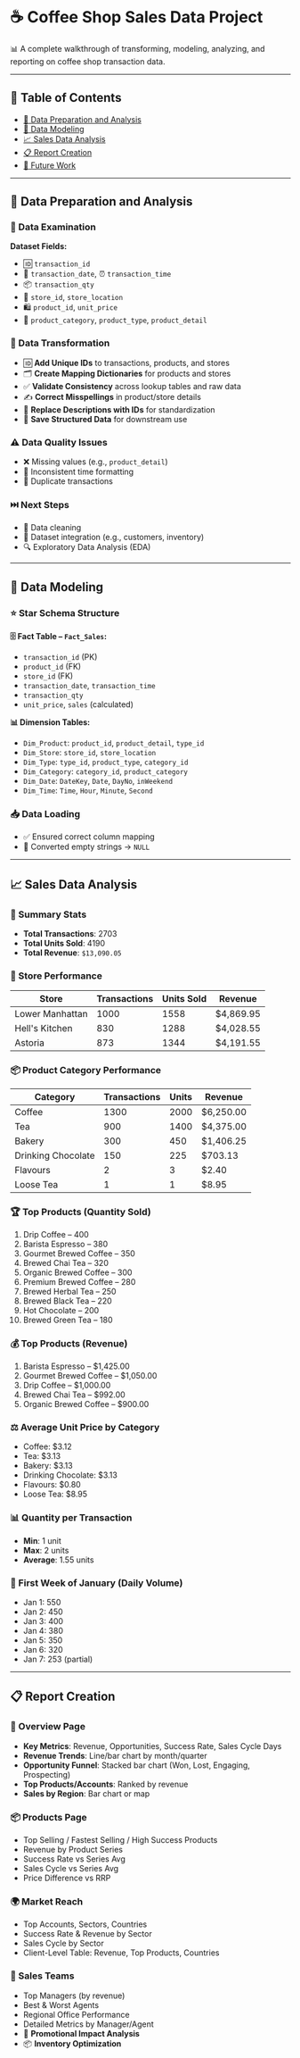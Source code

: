 # ☕ Coffee Shop Sales Data Project

📊 A complete walkthrough of transforming, modeling, analyzing, and reporting on coffee shop transaction data.

---

## 📁 Table of Contents
- [🔧 Data Preparation and Analysis](#-data-preparation-and-analysis)  
- [🧱 Data Modeling](#-data-modeling)  
- [📈 Sales Data Analysis](#-sales-data-analysis)  
- [📋 Report Creation](#-report-creation)  
- [🚀 Future Work](#-future-work)

---

## 🔧 Data Preparation and Analysis

### 🧐 Data Examination
**Dataset Fields:**
- 🆔 `transaction_id`
- 📅 `transaction_date`, ⏰ `transaction_time`
- 📦 `transaction_qty`
- 🏬 `store_id`, `store_location`
- 🛍️ `product_id`, `unit_price`
- 🧃 `product_category`, `product_type`, `product_detail`

### 🔄 Data Transformation
- 🆔 **Add Unique IDs** to transactions, products, and stores  
- 🗂️ **Create Mapping Dictionaries** for products and stores  
- ✅ **Validate Consistency** across lookup tables and raw data  
- ✍️ **Correct Misspellings** in product/store details  
- 🔁 **Replace Descriptions with IDs** for standardization  
- 💾 **Save Structured Data** for downstream use

### ⚠️ Data Quality Issues
- ❌ Missing values (e.g., `product_detail`)  
- 🧾 Inconsistent time formatting  
- 🧯 Duplicate transactions

### ⏭️ Next Steps
- 🧼 Data cleaning  
- 🔗 Dataset integration (e.g., customers, inventory)  
- 🔍 Exploratory Data Analysis (EDA)

---

## 🧱 Data Modeling

### ⭐ Star Schema Structure

**🗄️ Fact Table – `Fact_Sales`:**
- `transaction_id` (PK)
- `product_id` (FK)
- `store_id` (FK)
- `transaction_date`, `transaction_time`
- `transaction_qty`
- `unit_price`, `sales` (calculated)

**📊 Dimension Tables:**
- `Dim_Product`: `product_id`, `product_detail`, `type_id`  
- `Dim_Store`: `store_id`, `store_location`  
- `Dim_Type`: `type_id`, `product_type`, `category_id`  
- `Dim_Category`: `category_id`, `product_category`  
- `Dim_Date`: `DateKey`, `Date`, `DayNo`, `inWeekend`  
- `Dim_Time`: `Time`, `Hour`, `Minute`, `Second`

### 📥 Data Loading
- ✅ Ensured correct column mapping  
- 🚫 Converted empty strings → `NULL`

---

## 📈 Sales Data Analysis

### 🔢 Summary Stats
- **Total Transactions**: 2703  
- **Total Units Sold**: 4190  
- **Total Revenue**: `$13,090.05`

### 🏪 Store Performance
| Store           | Transactions | Units Sold | Revenue     |
|----------------|--------------|------------|-------------|
| Lower Manhattan| 1000         | 1558       | $4,869.95   |
| Hell's Kitchen | 830          | 1288       | $4,028.55   |
| Astoria        | 873          | 1344       | $4,191.55   |

### 📦 Product Category Performance
| Category            | Transactions | Units | Revenue     |
|---------------------|--------------|-------|-------------|
| Coffee              | 1300         | 2000  | $6,250.00   |
| Tea                 | 900          | 1400  | $4,375.00   |
| Bakery              | 300          | 450   | $1,406.25   |
| Drinking Chocolate  | 150          | 225   | $703.13     |
| Flavours            | 2            | 3     | $2.40       |
| Loose Tea           | 1            | 1     | $8.95       |

### 🏆 Top Products (Quantity Sold)
1. Drip Coffee – 400  
2. Barista Espresso – 380  
3. Gourmet Brewed Coffee – 350  
4. Brewed Chai Tea – 320  
5. Organic Brewed Coffee – 300  
6. Premium Brewed Coffee – 280  
7. Brewed Herbal Tea – 250  
8. Brewed Black Tea – 220  
9. Hot Chocolate – 200  
10. Brewed Green Tea – 180

### 💰 Top Products (Revenue)
1. Barista Espresso – $1,425.00  
2. Gourmet Brewed Coffee – $1,050.00  
3. Drip Coffee – $1,000.00  
4. Brewed Chai Tea – $992.00  
5. Organic Brewed Coffee – $900.00  

### ⚖️ Average Unit Price by Category
- Coffee: $3.12  
- Tea: $3.13  
- Bakery: $3.13  
- Drinking Chocolate: $3.13  
- Flavours: $0.80  
- Loose Tea: $8.95

### 📊 Quantity per Transaction
- **Min**: 1 unit  
- **Max**: 2 units  
- **Average**: 1.55 units

### 📅 First Week of January (Daily Volume)
- Jan 1: 550  
- Jan 2: 450  
- Jan 3: 400  
- Jan 4: 380  
- Jan 5: 350  
- Jan 6: 320  
- Jan 7: 253 (partial)

---

## 📋 Report Creation

### 📌 Overview Page
- **Key Metrics**: Revenue, Opportunities, Success Rate, Sales Cycle Days  
- **Revenue Trends**: Line/bar chart by month/quarter  
- **Opportunity Funnel**: Stacked bar chart (Won, Lost, Engaging, Prospecting)  
- **Top Products/Accounts**: Ranked by revenue  
- **Sales by Region**: Bar chart or map

### 📦 Products Page
- Top Selling / Fastest Selling / High Success Products  
- Revenue by Product Series  
- Success Rate vs Series Avg  
- Sales Cycle vs Series Avg  
- Price Difference vs RRP

### 🌍 Market Reach
- Top Accounts, Sectors, Countries  
- Success Rate & Revenue by Sector  
- Sales Cycle by Sector  
- Client-Level Table: Revenue, Top Products, Countries

### 👥 Sales Teams
- Top Managers (by revenue)  
- Best & Worst Agents  
- Regional Office Performance  
- Detailed Metrics by Manager/Agent
- 🎯 **Promotional Impact Analysis**  
- 📦 **Inventory Optimization**
